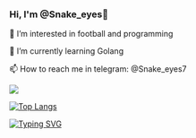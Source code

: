 ### Hi, I'm @Snake_eyes👋

👀 I’m interested in football and programming

🌱 I’m currently learning Golang

📫 How to reach me in telegram: @Snake_eyes7

![](https://komarev.com/ghpvc/?username=Snake1-1eyes)

[![Top Langs](https://github-readme-stats.vercel.app/api/top-langs/?username=anuraghazra&layout=donut)](https://github.com/anuraghazra/github-readme-stats)


[![Typing SVG](https://readme-typing-svg.herokuapp.com?font=Fira+Code&weight=300&size=14&pause=1000&background=000000&center=true&vCenter=true&random=false&width=300&height=30&lines=%D0%9D%D0%B8%D1%87%D1%82%D0%BE+%D0%BD%D0%B5+%D0%B8%D1%81%D1%82%D0%B8%D0%BD%D0%BD%D0%BE%2C+%D0%B2%D1%81%D1%91+%D0%B4%D0%BE%D0%B7%D0%B2%D0%BE%D0%BB%D0%B5%D0%BD%D0%BE)](https://git.io/typing-svg)

<!--
**Snake1-1eyes/Snake1-1eyes** is a ✨ _special_ ✨ repository because its `README.md` (this file) appears on your GitHub profile.

Here are some ideas to get you started:

- 🔭 I’m currently working on ...
- 🌱 I’m currently learning ...
- 👯 I’m looking to collaborate on ...
- 🤔 I’m looking for help with ...
- 💬 Ask me about ...
- 📫 How to reach me: ...
- 😄 Pronouns: ...
- ⚡ Fun fact: ...
-->
